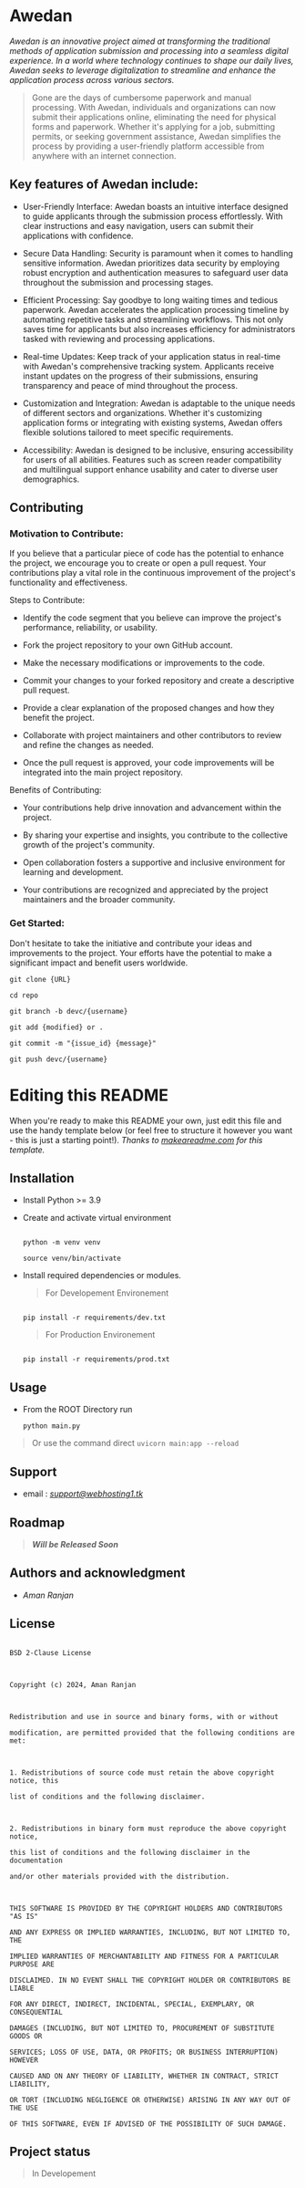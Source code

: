 
# Awedan

*Awedan is an innovative project aimed at transforming the traditional methods of application submission and processing into a seamless digital experience. In a world where technology continues to shape our daily lives, Awedan seeks to leverage digitalization to streamline and enhance the application process across various sectors.*

> Gone are the days of cumbersome paperwork and manual processing. With
> Awedan, individuals and organizations can now submit their
> applications online, eliminating the need for physical forms and
> paperwork. Whether it's applying for a job, submitting permits, or
> seeking government assistance, Awedan simplifies the process by
> providing a user-friendly platform accessible from anywhere with an
> internet connection.

## Key features of Awedan include:

* User-Friendly Interface: Awedan boasts an intuitive interface designed to guide applicants through the submission process effortlessly. With clear instructions and easy navigation, users can submit their applications with confidence.

* Secure Data Handling: Security is paramount when it comes to handling sensitive information. Awedan prioritizes data security by employing robust encryption and authentication measures to safeguard user data throughout the submission and processing stages.

* Efficient Processing: Say goodbye to long waiting times and tedious paperwork. Awedan accelerates the application processing timeline by automating repetitive tasks and streamlining workflows. This not only saves time for applicants but also increases efficiency for administrators tasked with reviewing and processing applications.

* Real-time Updates: Keep track of your application status in real-time with Awedan's comprehensive tracking system. Applicants receive instant updates on the progress of their submissions, ensuring transparency and peace of mind throughout the process.

* Customization and Integration: Awedan is adaptable to the unique needs of different sectors and organizations. Whether it's customizing application forms or integrating with existing systems, Awedan offers flexible solutions tailored to meet specific requirements.

* Accessibility: Awedan is designed to be inclusive, ensuring accessibility for users of all abilities. Features such as screen reader compatibility and multilingual support enhance usability and cater to diverse user demographics.

  

## Contributing

### Motivation to Contribute:

If you believe that a particular piece of code has the potential to enhance the project, we encourage you to create or open a pull request. Your contributions play a vital role in the continuous improvement of the project's functionality and effectiveness.

Steps to Contribute:

*  Identify the code segment that you believe can improve the project's performance, reliability, or usability.

*  Fork the project repository to your own GitHub account.

*  Make the necessary modifications or improvements to the code.

*  Commit your changes to your forked repository and create a descriptive pull request.

*  Provide a clear explanation of the proposed changes and how they benefit the project.

*  Collaborate with project maintainers and other contributors to review and refine the changes as needed.

*  Once the pull request is approved, your code improvements will be integrated into the main project repository.

Benefits of Contributing:

*  Your contributions help drive innovation and advancement within the project.

*  By sharing your expertise and insights, you contribute to the collective growth of the project's community.

*  Open collaboration fosters a supportive and inclusive environment for learning and development.

*  Your contributions are recognized and appreciated by the project maintainers and the broader community.

### Get Started:

Don't hesitate to take the initiative and contribute your ideas and improvements to the project. Your efforts have the potential to make a significant impact and benefit users worldwide.
```
git clone {URL}

cd repo

git branch -b devc/{username}

git add {modified} or .

git commit -m "{issue_id} {message}"

git push devc/{username}

```

# Editing this README

When you're ready to make this README your own, just edit this file and use the handy template below (or feel free to structure it however you want - this is just a starting point!). *Thanks to [makeareadme.com](https://www.makeareadme.com/) for this template.*
 
## Installation

* Install Python >= 3.9

* Create and activate virtual environment

	```

	python -m venv venv

	source venv/bin/activate

	```

* Install required dependencies or modules.

	> For Developement Environement

	```

	pip install -r requirements/dev.txt

	```

	> For Production Environement

	```

	pip install -r requirements/prod.txt

	```

  

## Usage

* From the ROOT Directory run

	```
	python main.py
	```
>Or use the command direct
	```
	uvicorn main:app --reload
	```

## Support

* email : *support@webhosting1.tk*

  

## Roadmap

> ***Will be Released Soon***

## Authors and acknowledgment

* *Aman Ranjan*

## License

```

BSD 2-Clause License

  

Copyright (c) 2024, Aman Ranjan

  

Redistribution and use in source and binary forms, with or without

modification, are permitted provided that the following conditions are met:

  

1. Redistributions of source code must retain the above copyright notice, this

list of conditions and the following disclaimer.

  

2. Redistributions in binary form must reproduce the above copyright notice,

this list of conditions and the following disclaimer in the documentation

and/or other materials provided with the distribution.

  

THIS SOFTWARE IS PROVIDED BY THE COPYRIGHT HOLDERS AND CONTRIBUTORS "AS IS"

AND ANY EXPRESS OR IMPLIED WARRANTIES, INCLUDING, BUT NOT LIMITED TO, THE

IMPLIED WARRANTIES OF MERCHANTABILITY AND FITNESS FOR A PARTICULAR PURPOSE ARE

DISCLAIMED. IN NO EVENT SHALL THE COPYRIGHT HOLDER OR CONTRIBUTORS BE LIABLE

FOR ANY DIRECT, INDIRECT, INCIDENTAL, SPECIAL, EXEMPLARY, OR CONSEQUENTIAL

DAMAGES (INCLUDING, BUT NOT LIMITED TO, PROCUREMENT OF SUBSTITUTE GOODS OR

SERVICES; LOSS OF USE, DATA, OR PROFITS; OR BUSINESS INTERRUPTION) HOWEVER

CAUSED AND ON ANY THEORY OF LIABILITY, WHETHER IN CONTRACT, STRICT LIABILITY,

OR TORT (INCLUDING NEGLIGENCE OR OTHERWISE) ARISING IN ANY WAY OUT OF THE USE

OF THIS SOFTWARE, EVEN IF ADVISED OF THE POSSIBILITY OF SUCH DAMAGE.

```

  

## Project status

> In Developement